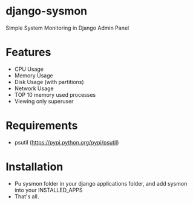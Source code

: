 django-sysmon
=============

Simple System Monitoring in Django Admin Panel

Features
=============

- CPU Usage
- Memory Usage
- Disk Usage (with partitions)
- Network Usage
- TOP 10 memory used processes
- Viewing only superuser

Requirements
=============
- psutil (https://pypi.python.org/pypi/psutil)


Installation
=============

 - Pu sysmon folder in your django applications folder, and add sysmon into your INSTALLED_APPS
 - That's all.
